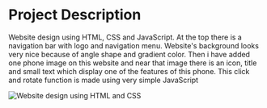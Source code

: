 # Project Description 
Website design using HTML, CSS and JavaScript. At the top there is a navigation bar with logo and navigation menu. Website's background looks very nice because of angle shape and gradient color. Then i have added one phone image on this website and near that image there is an icon, title and small text which display one of the features of this phone. This click and rotate function is made using very simple JavaScript

![Website design using HTML and CSS](https://user-images.githubusercontent.com/54920375/104270008-84b7cc00-5465-11eb-99fc-1f09039ef622.gif)
